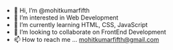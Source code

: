 - 👋 Hi, I’m @mohitkumarfifth
- 👀 I’m interested in Web Development
- 🌱 I’m currently learning HTML, CSS, JavaScript
- 💞️ I’m looking to collaborate on FrontEnd Development
- 📫 How to reach me ... mohitkumarfifth@gmail.com

<!---
mohitkumarfifth/mohitkumarfifth is a ✨ special ✨ repository because its `README.md` (this file) appears on your GitHub profile.
You can click the Preview link to take a look at your changes.
--->
